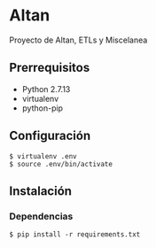 # Altan

Proyecto de Altan, ETLs y Miscelanea

## Prerrequisitos
- Python 2.7.13
- virtualenv
- python-pip

## Configuración
```
$ virtualenv .env
$ source .env/bin/activate
```

## Instalación
### Dependencias
```
$ pip install -r requirements.txt

```

 

